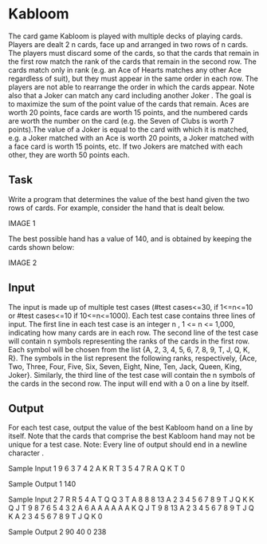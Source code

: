 # Kabloom

The card game Kabloom is played with multiple decks of playing cards. Players are dealt 2 n cards, face up and arranged in two rows of n cards. The players must discard some of the cards, so that the cards that remain in the first row match the rank of the cards that remain in the second row. The cards match only in rank (e.g. an Ace of Hearts matches any other Ace regardless of suit), but they must appear in the same order in each row. The players are not able to rearrange the order in which the cards appear. Note also that a Joker can match any card including another Joker . 
The goal is to maximize the sum of the point value of the cards that remain. Aces are worth 20 points, face cards are worth 15 points, and the numbered cards are worth the number on the card (e.g. the Seven of Clubs is worth 7 points).The value of a Joker is equal to the card with which it is matched, e.g. a Joker matched with an Ace is worth 20 points, a Joker matched with a face card is worth 15 points, etc. If two Jokers are matched with each other, they are worth 50 points each.

## Task
Write a program that determines the value of the best hand given the two rows of cards. For example, consider the hand that is dealt below.

IMAGE 1

The best possible hand has a value of 140, and is obtained by keeping the cards shown below:

IMAGE 2

## Input
The input is made up of multiple test cases (#test cases<=30, if 1<=n<=10 or #test cases<=10 if 10<=n<=1000). Each test case contains three lines of input. 
The first line in each test case is an integer n , 1 <= n <= 1,000, indicating how many cards are in each row. 
The second line of the test case will contain n symbols representing the ranks of the cards in the first row. Each symbol will be chosen from the list {A, 2, 3, 4, 5, 6, 7, 8, 9, T, J, Q, K, R}. The symbols in the list represent the following ranks, respectively, {Ace, Two, Three, Four, Five, Six, Seven, Eight, Nine, Ten, Jack, Queen, King, Joker}. Similarly, the third line of the test case will contain the n symbols of the cards in the second row. 
The input will end with a 0 on a line by itself.

## Output
For each test case, output the value of the best Kabloom hand on a line by itself. Note that the cards that comprise the best Kabloom hand may not be unique for a test case. 
Note: Every line of output should end in a newline character .

Sample Input 1
9 
6 3 7 4 2 A K R T 
3 5 4 7 R A Q K T 
0

Sample Output 1
140

Sample Input 2
7 
R R 5 4 A T Q 
Q 3 T A 8 8 8 
13 
A 2 3 4 5 6 7 8 9 T J Q K 
K Q J T 9 8 7 6 5 4 3 2 A 
6 
A A A A A A 
K Q J T 9 8 
13 
A 2 3 4 5 6 7 8 9 T J Q K 
A 2 3 4 5 6 7 8 9 T J Q K 
0

Sample Output 2
90 
40 
0 
238